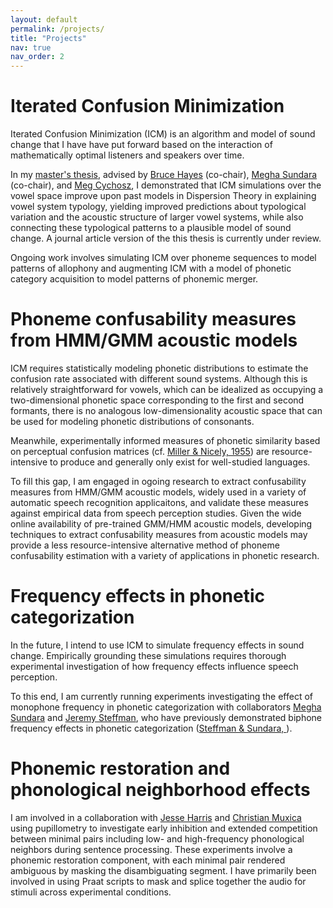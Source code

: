 ```yaml
---
layout: default
permalink: /projects/
title: "Projects"
nav: true
nav_order: 2
---
```



# Iterated Confusion Minimization

Iterated Confusion Minimization (ICM) is an algorithm and model of sound change that I have have put forward based on the interaction of mathematically optimal listeners and speakers over time.

In my [master's thesis](https://www.proquest.com/docview/3116041345), advised by [Bruce Hayes](https://brucehayes.org/) (co-chair), [Megha Sundara](https://linguistics.ucla.edu/person/megha-sundara/) (co-chair), and [Meg Cychosz](https://megseekosh.github.io/), I demonstrated that ICM simulations over the vowel space improve upon past models in Dispersion Theory in explaining vowel system typology, yielding improved predictions about typological variation and the acoustic structure of larger vowel systems, while also connecting these typological patterns to a plausible model of sound change. A journal article version of the this thesis is currently under review.

Ongoing work involves simulating ICM over phoneme sequences to model patterns of allophony and augmenting ICM with a model of phonetic category acquisition to model patterns of phonemic merger.


# Phoneme confusability measures from HMM/GMM acoustic models

ICM requires statistically modeling phonetic distributions to estimate the confusion rate associated with different sound systems. Although this is relatively straightforward for vowels, which can be idealized as occupying a two-dimensional phonetic space corresponding to the first and second formants, there is no analogous low-dimensionality acoustic space that can be used for modeling phonetic distributions of consonants.

Meanwhile, experimentally informed measures of phonetic similarity based on perceptual confusion matrices (cf. [Miller & Nicely, 1955](http://jontalle.web.engr.illinois.edu/uploads/MISC/ReadingGroup.11/Papers/MillerandNicely_1955.pdf)) are resource-intensive to produce and generally only exist for well-studied languages. 

To fill this gap, I am engaged in ogoing research to extract confusability measures from HMM/GMM acoustic models, widely used in a variety of automatic speech recognition applicaitons, and validate these measures against empirical data from speech perception studies. Given the wide online availability of pre-trained GMM/HMM acoustic models, developing techniques to extract confusability measures from acoustic models may provide a less resource-intensive alternative method of phoneme confusability estimation with a variety of applications in phonetic research.


# Frequency effects in phonetic categorization

In the future, I intend to use ICM to simulate frequency effects in sound change. Empirically grounding these simulations requires thorough experimental investigation of how frequency effects influence speech perception.

To this end, I am currently running experiments investigating the effect of monophone frequency in phonetic categorization with collaborators [Megha Sundara](https://linguistics.ucla.edu/person/megha-sundara/) and [Jeremy Steffman](https://jsteffman.github.io/), who have previously demonstrated biphone frequency effects in phonetic categorization ([Steffman & Sundara, ](https://pubs.aip.org/asa/jel/article/3/12/125202/2929413)).

# Phonemic restoration and phonological neighborhood effects

I am involved in a collaboration with [Jesse Harris](https://jesseharris.netlify.app/) and [Christian Muxica](https://www.christian-muxica.com/) using pupillometry to investigate early inhibition and extended competition between minimal pairs including low- and high-frequency phonological neighbors during sentence processing. These experiments involve a phonemic restoration component, with each minimal pair rendered ambiguous by masking the disambiguating segment. I have primarily been involved in using Praat scripts to mask and splice together the audio for stimuli across experimental conditions.
